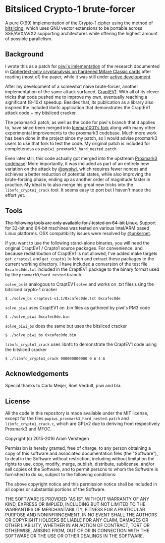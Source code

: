 Bitsliced Crypto-1 brute-forcer
===============================
  
A pure C(99) implementation of the [Crypto-1 cipher](https://en.wikipedia.org/wiki/Crypto-1) using the method of [bitslicing](https://en.wikipedia.org/wiki/Bit_slicing), which uses GNU vector extensions to be portable across SSE/AVX/AVX2 supporting architectures while offering the highest amount of possible parallelism.


Background
----------

I wrote this as a patch for [piwi's imlementation](https://github.com/pwpiwi/proxmark3/tree/hard_nested/) of the research documented in [Ciphertext-only cryptanalysis on hardened Mifare Classic cards](http://www.cs.ru.nl/~rverdult/Ciphertext-only_Cryptanalysis_on_Hardened_Mifare_Classic_Cards-CCS_2015.pdf) after reading (most of) the paper, while it was still under [active development](http://www.proxmark.org/forum/viewtopic.php?id=2120).

After my development of a somewhat naive brute-forcer, another implementation of the same attack surfaced, [CraptEV1](http://crapto1.netgarage.org/).
With all of its clever tricks that code pushed me to improve my own, eventually reaching a significant (8-10x) speedup.
Besides that, its publication as a library also inspired the included libnfc application that demonstrates the CraptEV1 attack code + my bitsliced cracker.

The proxmark3 patch, as well as the code for piwi's branch that it applies to, have since been merged into [Iceman1001's fork](https://github.com/iceman1001/proxmark3/) along with many other experimental improvements to the proxmark3 codebase.
Much more work has been done in the project since my patch, so I would advise proxmark3 users to use that fork to test the code.
My original patch is included for completeness as `pwpiwi_proxmark3_hard_nested.patch`.

Even later still, this code actually got merged into the upstream [Proxmark3 codebase](https://github.com/Proxmark/proxmark3)! More importantly, it was included as part of an entirely new variation on the attack by [@pwpiwi](https://github.com/pwpiwi/), which requires fewer nonces and achieves a better reduction of potential states, while also improving the brute-forcing phase, ending up as another order of magnitude faster in practice.
My ideal is to also merge his great new tricks into the `libnfc_crypto1_crack` tool. It seems easy to port but I haven't made the effort yet.

Tools
-----

~~The following tools are only available for / tested on 64-bit Linux.~~
Support for 32-bit and 64-bit machines was tested on various Intel/ARM based Linux platforms.
OSX compatibility issues were resolved by [@unkernet](https://github.com/unkernet/).

If you want to use the following stand-alone binaries, you will need the original CraptEV1 / Crapto1 source packages.
For convenience, and because redistribution of CraptEV1 is not allowed, I've added make targets `get_craptev1` and `get_crapto1` to fetch and extract these packages to the current working directory.
I have included a conversion of the test file `0xcafec0de.txt` included in the CraptEV1 package to the binary format used by the `proxmark3/hard_nested` branch.

`solve_bs` is analogous to CraptEV1 `solve` and works on .txt files using the bitsliced crypto-1 cracker

    $ ./solve_bs craptev1-v1.1/0xcafec0de.txt 0xcafec0de

`solve_piwi` uses CraptEV1 on .bin files as gathered by piwi's PM3 code

    $ ./solve_piwi 0xcafec0de.bin

`solve_piwi_bs` does the same but uses the bitsliced cracker

    $ ./solve_piwi_bs 0xcafec0de.bin

`libnfc_crypto1_crack` uses libnfc to demonstrate the CraptEV1 code using the bitsliced cracker

    $ ./libnfc_crypto1_crack 000000000000 0 A 4 A


Acknowledgements
----------------

Special thanks to Carlo Meijer, Roel Verdult, piwi and bla.


License
-------

All the code in this repository is made available under the MIT license, except for the files `pwpiwi_proxmark3_hard_nested.patch` and `libnfc_crypto1_crack.c`, which are GPLv2 due to deriving from respectively Proxmark3 and MFOC.

Copyright (c) 2015-2016 Aram Verstegen

Permission is hereby granted, free of charge, to any person obtaining a copy
of this software and associated documentation files (the "Software"), to deal
in the Software without restriction, including without limitation the rights
to use, copy, modify, merge, publish, distribute, sublicense, and/or sell
copies of the Software, and to permit persons to whom the Software is
furnished to do so, subject to the following conditions:

The above copyright notice and this permission notice shall be included in
all copies or substantial portions of the Software.

THE SOFTWARE IS PROVIDED "AS IS", WITHOUT WARRANTY OF ANY KIND, EXPRESS OR
IMPLIED, INCLUDING BUT NOT LIMITED TO THE WARRANTIES OF MERCHANTABILITY,
FITNESS FOR A PARTICULAR PURPOSE AND NONINFRINGEMENT. IN NO EVENT SHALL THE
AUTHORS OR COPYRIGHT HOLDERS BE LIABLE FOR ANY CLAIM, DAMAGES OR OTHER
LIABILITY, WHETHER IN AN ACTION OF CONTRACT, TORT OR OTHERWISE, ARISING FROM,
OUT OF OR IN CONNECTION WITH THE SOFTWARE OR THE USE OR OTHER DEALINGS IN
THE SOFTWARE.

